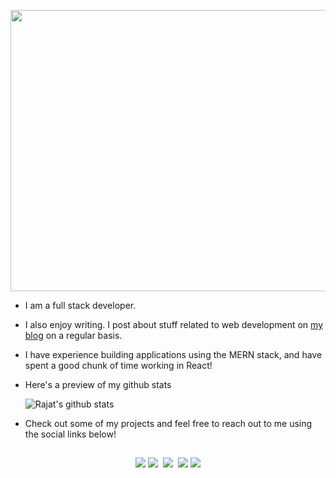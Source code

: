 <p align="center">
<img src= "https://media.giphy.com/media/H5B31BSZhQoes8QoVH/giphy.gif" width="700" height="450" />
</p>

-   I am a full stack developer.
-   I also enjoy writing. I post about stuff related to web development on [my blog](https://medium.com/@rajat_m) on a regular basis.
-   I have experience building applications using the MERN stack, and have spent a good chunk of time working in React!
-   Here's a preview of my github stats

    ![Rajat's github stats](https://github-readme-stats.vercel.app/api?username=Rajatm544&show_icons=true&theme=radical)

-   Check out some of my projects and feel free to reach out to me using the social links below!

##

<span align="center">
 
<a href="https://www.linkedin.com/in/rajat--m"><img src="https://img.techpowerup.org/200715/linkedin-box-fill-1.png" /></a>
<a href="https://medium.com/@rajat_m"><img src="https://img.techpowerup.org/200715/medium-fill-1.png" /></a>&nbsp;
<a href="mailto:rajatm544@gmail"><img src="https://img.techpowerup.org/200715/gmail-1.png" /></a>&nbsp;
<a href="https://www.hackerrank.com/Rajat_M"><img src="https://img.techpowerup.org/200715/hackerrank-logo-1500.png" /></a>
<a href="https://twitter.com/Rajat__m"><img src="https://img.techpowerup.org/200715/twitter-fill.png" /></a>

</span>
